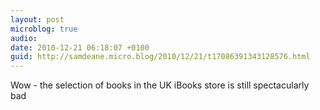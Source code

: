 ```yaml
---
layout: post
microblog: true
audio: 
date: 2010-12-21 06:18:07 +0100
guid: http://samdeane.micro.blog/2010/12/21/t17086391343128576.html
---
```

Wow - the selection of books in the UK iBooks store is still spectacularly bad
